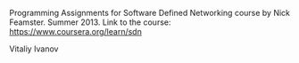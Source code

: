 Programming Assignments for Software Defined Networking course by Nick Feamster. Summer 2013.
Link to the course: https://www.coursera.org/learn/sdn

Vitaliy Ivanov
